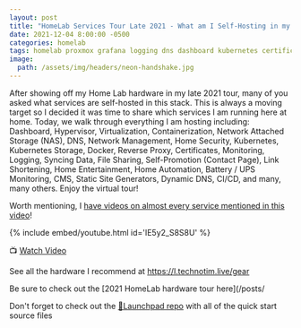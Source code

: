 ```yaml
---
layout: post
title: "HomeLab Services Tour Late 2021 - What am I Self-Hosting in my HomeLab?"
date: 2021-12-04 8:00:00 -0500
categories: homelab
tags: homelab proxmox grafana logging dns dashboard kubernetes certificates shlink littlelink-server portainer self-hosted docker rancher pi-hole heimdall plex truenas jekyll grafana loki monitoring uptime-kuma traefik nas unifi virtulization containerization
image:
  path: /assets/img/headers/neon-handshake.jpg
---
```


After showing off my Home Lab hardware in my late 2021 tour, many of you asked what services are self-hosted in this stack.   This is always a moving target so I decided it was time to share which services I am running here at home.  Today, we walk through everything I am hosting including:  Dashboard, Hypervisor, Virtualization, Containerization, Network Attached Storage (NAS), DNS, Network Management, Home Security, Kubernetes, Kubernetes Storage, Docker, Reverse Proxy, Certificates, Monitoring, Logging, Syncing Data, File Sharing, Self-Promotion (Contact Page), Link Shortening, Home Entertainment, Home Automation, Battery / UPS Monitoring, CMS, Static Site Generators, Dynamic DNS, CI/CD, and many, many others.  Enjoy the virtual tour!

Worth mentioning, I [have videos on almost every service mentioned in this video](https://l.technotim.live/subscribe)!

{% include embed/youtube.html id='IE5y2_S8S8U' %}

📺 [Watch Video](https://www.youtube.com/watch?v=IE5y2_S8S8U)

See all the hardware I recommend at <https://l.technotim.live/gear>

Be sure to check out the [2021 HomeLab hardware tour here](/posts/

Don't forget to check out the [🚀Launchpad repo](https://l.technotim.live/quick-start) with all of the quick start source files
